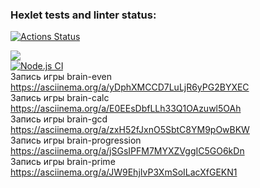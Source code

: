 ### Hexlet tests and linter status:
[![Actions Status](https://github.com/El-wis/frontend-project-lvl1/workflows/hexlet-check/badge.svg)](https://github.com/El-wis/frontend-project-lvl1/actions)

<a href="https://codeclimate.com/github/codeclimate/codeclimate/maintainability"><img src="https://api.codeclimate.com/v1/badges/a99a88d28ad37a79dbf6/maintainability" /></a><br>
[![Node.js CI](https://github.com/El-wis/frontend-project-lvl1/actions/workflows/node.js.yml/badge.svg)](https://github.com/El-wis/frontend-project-lvl1/actions/workflows/node.js.yml)<br>
Запись игры brain-even https://asciinema.org/a/yDphXMCCD7LuLjR6yPG2BYXEC<br>
Запись игры brain-calc  https://asciinema.org/a/E0EEsDbfLLh33Q1OAzuwl5OAh<br>
Запись игры brain-gcd https://asciinema.org/a/zxH52fJxnO5SbtC8YM9pOwBKW<br>
Запись игры brain-progression  https://asciinema.org/a/jSGsIPFM7MYXZVggIC5GO6kDn<br>
Запись игры brain-prime  https://asciinema.org/a/JW9EhjIvP3XmSoILacXfGEKN1
